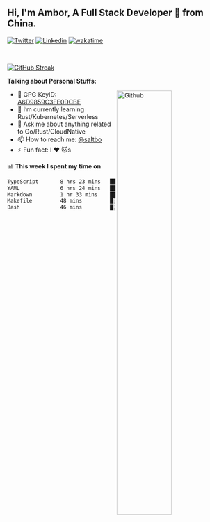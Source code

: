 ## Hi, I'm Ambor, A Full Stack Developer 🚀 from China.

[![Twitter](https://img.shields.io/badge/-saltbo-1ca0f1?style=flat&logo=twitter&logoColor=white)](https://twitter.com/rdsaltbo)
[![Linkedin](https://img.shields.io/badge/-saltbo-blue?style=flat&logo=Linkedin&logoColor=white)](https://www.linkedin.com/in/saltbo/)
[![wakatime](https://wakatime.com/badge/user/f82b1c77-faab-48cd-aef5-a12c0aff104b.svg)](https://wakatime.com/@f82b1c77-faab-48cd-aef5-a12c0aff104b)

&nbsp;  

[![GitHub Streak](http://github-readme-streak-stats.herokuapp.com?user=saltbo&hide_border=true&date_format=M%20j%5B%2C%20Y%5D)](https://git.io/streak-stats)

**Talking about Personal Stuffs:**
<!-- Any image aligned to the right. Beware the width  -->
<img width="50%" align="right" alt="Github" src="https://raw.githubusercontent.com/saltbo/saltbo/master/images/git-header.svg" />

- 🤘 GPG KeyID: [A6D9859C3FE0DCBE](https://saltbo.cn/pgp_keys.asc)
- 🌱 I’m currently learning Rust/Kubernetes/Serverless
- 💬 Ask me about anything related to Go/Rust/CloudNative
- 📫 How to reach me: [@saltbo](https://t.me/saltbo)
- ⚡ Fun fact: I :heart: :cat:s


📊 **This week I spent my time on**
<!--START_SECTION:waka-->

```txt
TypeScript       8 hrs 23 mins   ██████████▓░░░░░░░░░░░░░░   43.15 %
YAML             6 hrs 24 mins   ████████▒░░░░░░░░░░░░░░░░   32.99 %
Markdown         1 hr 33 mins    ██░░░░░░░░░░░░░░░░░░░░░░░   08.04 %
Makefile         48 mins         █░░░░░░░░░░░░░░░░░░░░░░░░   04.13 %
Bash             46 mins         █░░░░░░░░░░░░░░░░░░░░░░░░   03.97 %
```

<!--END_SECTION:waka-->
